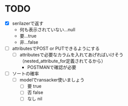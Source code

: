 # TODO
- [x] serilazerで返す
	- 何も表示されていない...null
	- 要...true
	- 非...false
- [ ] attributesでPOST or PUTできるようにする
	- [ ] attributesで必要なカラムを入れてあげればいけそう（nested_attribute_for定義されてるから）
		- POSTMANで確認が必要
- [ ] ソートの確率
	- [ ] modelでransacker使いましょう
		- [ ] 要 true
		- [ ] 否 false
		- [ ] なし nil